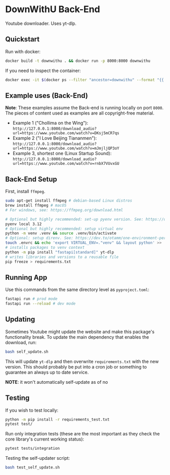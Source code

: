 # DownWithU Back-End
Youtube downloader. Uses yt-dlp.

## Quickstart

Run with docker:

```bash
docker build -t downwithu . && docker run -p 8000:8000 downwithu
```

If you need to inspect the container:
```bash
docker exec -it $(docker ps --filter "ancestor=downwithu" --format "{{.Names}}") /bin/sh
```

## Example uses (Back-End)
**Note**: These examples assume the Back-end is running locally on port `8000`. The pieces of content used as examples are all copyright-free material.

- Example 1 ("Chollima on the Wing"): `http://127.0.0.1:8000/download_audio?url=https://www.youtube.com/watch?v=DKsj5mCR7qs`
- Example 2 ("I Love Beijing Tiananmen"): `http://127.0.0.1:8000/download_audio?url=https://www.youtube.com/watch?v=mJmjljQP3oY`
- Example 3, shortest one (Linux Startup Sound): `http://127.0.0.1:8000/download_audio?url=https://www.youtube.com/watch?v=rnbX7VUvxGU`

## Back-End Setup

First, install `ffmpeg`.
```bash
sudo apt-get install ffmpeg # debian-based Linux distros
brew install ffmpeg # macOS
# For windows, see: https://ffmpeg.org/download.html
```

```bash
# Optional but highly recommended: set-up pyenv version. See: https://dev.to/otamm/python-version-management-with-pyenv-3fig
pyenv local 3.12
# Optional but highly recommended: setup virtual env
python -m venv .venv && source .venv/bin/activate
# Optional: setup direnv. See: https://dev.to/otamm/one-environment-per-project-manage-directory-scoped-envs-with-direnv-in-posix-systems-4n3c
touch .envrc && echo 'export VIRTUAL_ENV=."venv" && layout python' >> .envrc && direnv allow
# installs packages to venv context
python -m pip install "fastapi[standard]" yt-dlp
# writes libraries and versions to a reusable file
pip freeze > requirements.txt 
```

## Running App

Use this commands from the same directory level as `pyproject.toml`:

```bash
fastapi run # prod mode
fastapi run --reload # dev mode
```

## Updating

Sometimes Youtube might update the website and make this package's functionality break.
To update the main dependency that enables the download, run:

```bash
bash self_update.sh
```

This will update `yt-dlp` and then overwrite `requirements.txt` with the new version.
This should probably be put into a cron job or something to guarantee an always up to date service.

**NOTE**: it won't automatically self-update as of no

## Testing

If you wish to test locally:

```bash
python -m pip install -r requirements_test.txt
pytest test/
```

Run only integration tests (these are the most important as they check the core library's current working status):

```bash
pytest tests/integration
```

Testing the self-updater script:

```bash
bash test_self_update.sh
```